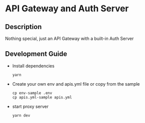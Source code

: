 # API Gateway and Auth Server

## Description

Nothing special, just an API Gateway with a built-in Auth Server

## Development Guide
- Install dependencies

    ```
    yarn
    ```

- Create your own env and apis.yml file or copy from the sample

    ```
    cp env-sample .env
    cp apis.yml-sample apis.yml
    ```

- start proxy server

    ```
    yarn dev
    ```
